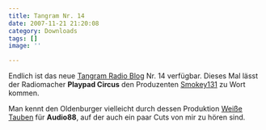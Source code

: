 ```yaml
---
title: Tangram Nr. 14
date: 2007-11-21 21:20:08
category: Downloads
tags: []
image: ''

---
```


Endlich ist das neue [Tangram Radio Blog](http://www.tangramradioblog.de.be) Nr. 14 verfügbar. Dieses Mal lässt der Radiomacher **Playpad Circus** den Produzenten [Smokey131](http://www.myspace.com/smokey131) zu Wort kommen.  

  

Man kennt den Oldenburger vielleicht durch dessen Produktion [Weiße Tauben](http://download.the-groundzero.com/audio88_-_weisse_tauben.mp3) für **Audio88**, auf der auch ein paar Cuts von mir zu hören sind.

